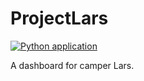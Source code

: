 # ProjectLars

[![Python application](https://github.com/jensdenbraber/ProjectLars/actions/workflows/python-app.yml/badge.svg)](https://github.com/jensdenbraber/ProjectLars/actions/workflows/python-app.yml)

A dashboard for camper Lars.
